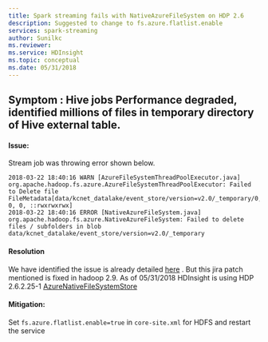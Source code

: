 ```yaml
---
title: Spark streaming fails with NativeAzureFileSystem on HDP 2.6
description: Suggested to change to fs.azure.flatlist.enable
services: spark-streaming
author: Sunilkc
ms.reviewer: 
ms.service: HDInsight
ms.topic: conceptual
ms.date: 05/31/2018
---
```


## Symptom : Hive jobs Performance degraded, identified millions of files in temporary directory of Hive external table.

#### Issue:
Stream job was throwing error shown below.
```
2018-03-22 18:40:16 WARN [AzureFileSystemThreadPoolExecutor.java] org.apache.hadoop.fs.azure.AzureFileSystemThreadPoolExecutor: Failed to Delete file FileMetadata[data/kcnet_datalake/event_store/version=v2.0/_temporary/0, 0, 0, ::rwxrwxrwx] 
2018-03-22 18:40:16 ERROR [NativeAzureFileSystem.java] org.apache.hadoop.fs.azure.NativeAzureFileSystem: Failed to delete files / subfolders in blob data/kcnet_datalake/event_store/version=v2.0/_temporary 
```

#### Resolution 
We have identified the issue is already detailed [here](https://issues.apache.org/jira/browse/HADOOP-14769) . But this jira patch mentioned is fixed in hadoop 2.9. As of 05/31/2018 HDInsight is using HDP 2.6.2.25-1 [AzureNativeFileSystemStore]((https://github.com/hortonworks/hadoop-release/blob/HDP-2.6.2.25-tag/hadoop-tools/hadoop-azure/src/main/java/org/apache/hadoop/fs/azure/AzureNativeFileSystemStore.java))

#### Mitigation:
 Set ``` fs.azure.flatlist.enable=true ``` in ``` core-site.xml ```  for HDFS and restart the service
